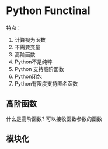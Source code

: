 # Python Functinal 

特点：
1. 计算视为函数
2. 不需要变量
3. 高阶函数
4. Python不是纯粹
5. Python 支持高阶函数
6. Python闭包
7. Python有限度支持匿名函数

## 高阶函数
什么是高阶函数? 可以接收函数参数的函数

## 模块化
